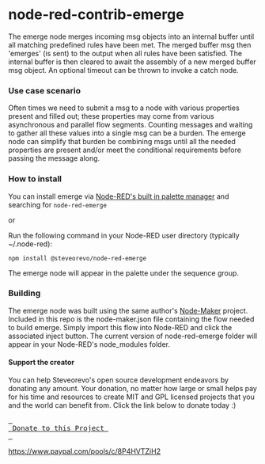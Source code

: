 # node-red-contrib-emerge
The emerge node merges incoming msg objects into an internal buffer until all matching predefined rules have been met. The merged buffer msg then 'emerges' (is sent) to the output when all rules have been satisfied. The internal buffer is then cleared to await the assembly of a new merged buffer msg object. An optional timeout can be thrown to invoke a catch node. 

### Use case scenario
Often times we need to submit a msg to a node with various properties present and filled out; these properties may come from various asynchronous and parallel flow segments. Counting messages and waiting to gather all these values into a single msg can be a burden. The emerge node can simplify that burden be combining msgs until all the needed properties are present and/or meet the conditional requirements before passing the message along. 

### How to install
You can install emerge via [Node-RED's built in palette manager](https://nodered.org/docs/user-guide/editor/palette/manager) and searching for `node-red-emerge`

or 

Run the following command in your Node-RED user directory (typically ~/.node-red):

    npm install @steveorevo/node-red-emerge

The emerge node will appear in the palette under the sequence group.

### Building
The emerge node was built using the same author's [Node-Maker](https://github.com/steveorevo/node-maker) project. Included in this repo is the node-maker.json file containing the flow needed to build emerge. Simply import this flow into Node-RED and click the associated inject button. The current version of node-red-emerge folder will appear in your Node-RED's node_modules folder. 

#### Support the creator
You can help Steveorevo's open source development endeavors by donating any amount. Your donation, no matter how large or small helps pay for his time and resources to create MIT and GPL licensed projects that you and the world can benefit from. Click the link below to donate today :)
<div>
         

[<kbd> <br> Donate to this Project <br> </kbd>][KBD]


</div>


<!---------------------------------------------------------------------------->

[KBD]: https://www.paypal.com/pools/c/8P4HVTZiH2

https://www.paypal.com/pools/c/8P4HVTZiH2
